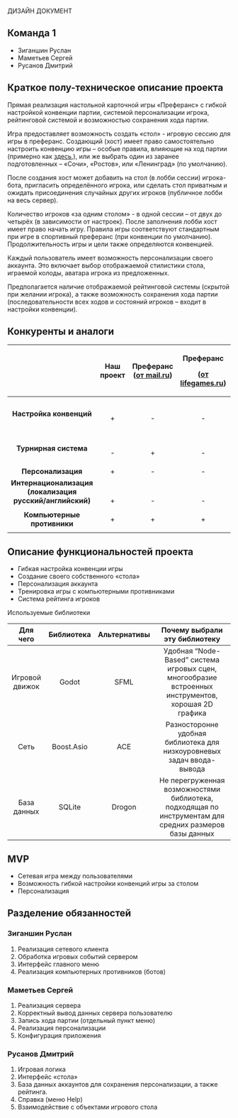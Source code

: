 <a name="_8alc6ww040ld"></a>ДИЗАЙН ДОКУМЕНТ
## <a name="_llhf8oqox56r"></a>Команда 1
- Зиганшин Руслан
- Маметьев Сергей
- Русанов Дмитрий
## <a name="_kxaalonwrmul"></a>Краткое полу-техническое описание проекта

Прямая реализация настольной карточной игры «Преферанс» с гибкой настройкой конвенции партии, системой персонализации игрока, рейтинговой системой и возможностью сохранения хода партии.

Игра предоставляет возможность создать «стол» - игровую сессию для игры в преферанс. Создающий (хост) имеет право самостоятельно настроить конвенцию игры – особые правила, влияющие на ход партии (примерно как [здесь](https://www.gambler.ru/Preferans_convention),), или же выбрать один из заранее подготовленных – «Сочи», «Ростов», или «Ленинград» (по умолчанию).

После создания хост может добавить на стол (в лобби сессии) игрока-бота, пригласить определённого игрока, или сделать стол приватным и ожидать присоединения случайных других игроков (публичное лобби на весь сервер).

Количество игроков «за одним столом» - в одной сессии – от двух до четырёх (в зависимости от настроек). После заполнения лобби хост имеет право начать игру. Правила игры соответствуют стандартным при игре в спортивный преферанс (при конвенции по умолчанию). Продолжительность игры и цели также определяются конвенцией.

Каждый пользователь имеет возможность персонализации своего аккаунта. Это включает выбор отображаемой стилистики стола, играемой колоды, аватара игрока из предложенных.

Предполагается наличие отображаемой рейтинговой системы (скрытой при желании игрока), а также возможность сохранения хода партии (последовательности всех ходов и состояний игроков – входит в настройки конвенции).
## <a name="_prlnd5i0pcyl"></a>Конкуренты и аналоги


||**Наш проект**|**Преферанс ([от mail.ru](https://minigames.mail.ru/preferans))** |<p>**Преферанс**</p><p>**([от lifegames.ru](https://play.livegames.ru/unity/pref.html))**</p>|<p>**Азур Преферанс**</p><p>**([от pref.ru](https://pref.ru/play/))**  </p>|
| :-: | :-: | :-: | :-: | :-: |
|**Настройка конвенций**|<br>+|<p><br>-</p><p></p>|<br>-|<br>-|
|**Турнирная система**|<p><br>*-*</p><p></p>|<p><br>+</p><p></p>|<br>-|<br>-|
|**Персонализация**|+|-|-|-|
|**Интернационализация (локализация русский/английский)**|<br><br>+|<br><br>-|<br><br>-|<p></p><p></p><p>-</p>|
|**Компьютерные противники**|<p></p><p>+</p>|<p></p><p>+</p>|<p></p><p>+</p>|<p></p><p>-</p>|

## <a name="_yy0r8v3eyyna"></a>Описание функциональностей проекта
- Гибкая настройка конвенции игры
- Создание своего собственного «стола»
- Персонализация аккаунта
- Тренировка игры с компьютерными противниками
- Система рейтинга игроков




Используемые библиотеки

|**Для чего**|**Библиотека**|**Альтернативы**|**Почему выбрали эту библиотеку**|
| :-: | :-: | :-: | :-: |
|Игровой движок|Godot|SFML|Удобная “Node-Based” система игровых сцен, многообразие встроенных инструментов, хорошая 2D графика|
|Сеть|Boost.Asio|ACE|Разносторонне удобная библиотека для низкоуровневых задач ввода-вывода|
|База данных|SQLite|Drogon|Не перегруженная возможностями библиотека, подходящая по инструментам для средних размеров базы данных|
## <a name="_6jwmqu4ytpas"></a>MVP
- Сетевая игра между пользователями
- Возможность гибкой настройки конвенций игры за столом
- Персонализация
## <a name="_b2m2bpe4t4fk"></a>Разделение обязанностей
### <a name="_m507ncdhwngb"></a>Зиганшин Руслан
1. Реализация сетевого клиента
1. Обработка игровых событий сервером
1. Интерфейс главного меню
1. Реализация компьютерных противников (ботов)
### <a name="_j5ejk0kyqcvd"></a>Маметьев Сергей
1. Реализация сервера
1. Корректный вывод данных сервера пользователю
1. Запись хода партии (отдельный пункт меню)
1. Реализация персонализации
1. Конфигурация приложения
### <a name="_n0v25034qpg"></a>Русанов Дмитрий
1. Игровая логика
1. Интерфейс «стола»
1. База данных аккаунтов для сохранения персонализации, а также рейтинга.
1. Справка (меню Help)
1. Взаимодействие с объектами игрового стола

